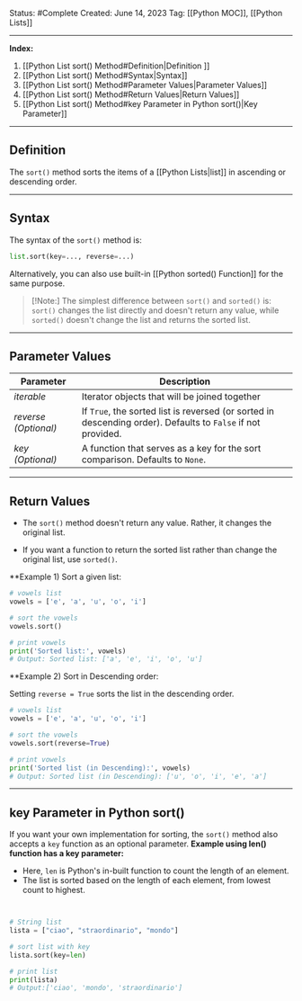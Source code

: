 Status: #Complete
Created: June 14, 2023
Tag: [[Python MOC]], [[Python Lists]]

---
**Index:**
1. [[Python List sort() Method#Definition|Definition ]]
2. [[Python List sort() Method#Syntax|Syntax]]
3. [[Python List sort() Method#Parameter Values|Parameter Values]]
4. [[Python List sort() Method#Return Values|Return Values]]
5. [[Python List sort() Method#key Parameter in Python sort()|Key Parameter]]

---
## Definition 
The `sort()` method sorts the items of a [[Python Lists|list]] in ascending or descending order.

---
## Syntax

The syntax of the `sort()` method is:

```python
list.sort(key=..., reverse=...)
```

Alternatively, you can also use built-in [[Python sorted() Function]] for the same purpose.

>[!Note:] 
>The simplest difference between `sort()` and `sorted()` is: `sort()` changes the list directly and doesn't return any value, while `sorted()` doesn't change the list and returns the sorted list.

---
## Parameter Values

|Parameter|Description|
|---|---|
|*iterable*| Iterator objects that will be joined together |
|*reverse (Optional)*|If `True`, the sorted list is reversed (or sorted in descending order). Defaults to `False` if not provided.|
|*key (Optional)* | A function that serves as a key for the sort comparison. Defaults to `None`. |

---
## Return Values

- The `sort()` method doesn't return any value. Rather, it changes the original list.

- If you want a function to return the sorted list rather than change the original list, use `sorted()`.

**Example 1) Sort a given list:

```python
# vowels list
vowels = ['e', 'a', 'u', 'o', 'i']

# sort the vowels
vowels.sort()

# print vowels
print('Sorted list:', vowels)
# Output: Sorted list: ['a', 'e', 'i', 'o', 'u']
```

**Example 2) Sort in Descending order:

Setting `reverse = True` sorts the list in the descending order.

```python
# vowels list
vowels = ['e', 'a', 'u', 'o', 'i']

# sort the vowels
vowels.sort(reverse=True)

# print vowels
print('Sorted list (in Descending):', vowels)
# Output: Sorted list (in Descending): ['u', 'o', 'i', 'e', 'a']
```

---
## key Parameter in Python sort()

If you want your own implementation for sorting, the `sort()` method also accepts a `key` function as an optional parameter.
**Example using len() function has a key parameter:**
- Here, `len` is Python's in-built function to count the length of an element.
- The list is sorted based on the length of each element, from lowest count to highest.

```python


# String list
lista = ["ciao", "straordinario", "mondo"]

# sort list with key
lista.sort(key=len)

# print list
print(lista)
# Output:['ciao', 'mondo', 'straordinario']
```